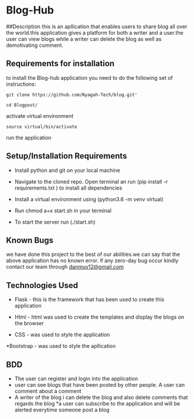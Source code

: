 # Blog-Hub

##Description
this is an apllication that enables users to share blog all over the world.this application gives a platform for both a writer
and a user.the user can view blogs while a writer can delete the blog as well as demotivating comment.



## Requirements for installation
to install the Blog-hub application you need to do the following set of instructions:

`git clone https://github.com/Nyagah-Tech/blog.git'`

`cd Blogpost/`

activate virtual environment

`source virtual/bin/activate`

run the application

## Setup/Installation Requirements

* Install python and git on your local machine

* Navigate to the cloned repo. Open terminal an run (pip install -r requirements.txt ) to install all dependencies

* Install a virtual environment using (python3.6 -m venv virtual)

* Run chmod a+x start.sh in your terminal

* To start the server run (./start.sh)

## Known Bugs

we have done this project to the best of our abilities.we can say that the above application has no known error. if any zero-day  bug occur kindly contact our
team through danmuv12@gmail.com

## Technologies Used


* Flask - this is the framework that has been used to create this application

* Html - html was used to create the templates and display the blogs on the browser

* CSS - was used to style the application

*Bootstrap - was used to style the apllication




## BDD
* The user can register and login into the application
* user can see blogs that have been posted by other people. A user can comment about a comment
* A writer of the blog i can delete the blog and also delete comments that regards the blog
*a user can subscribe to the application and will be alerted everytime someone post a blog






